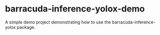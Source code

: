 # barracuda-inference-yolox-demo
 A simple demo project demonstrating how to use the barracuda-inference-yolox package.
